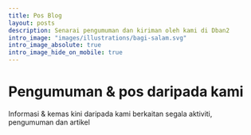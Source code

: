 ```yaml
---
title: Pos Blog
layout: posts
description: Senarai pengumuman dan kiriman oleh kami di Dban2
intro_image: "images/illustrations/bagi-salam.svg"
intro_image_absolute: true
intro_image_hide_on_mobile: true
---
```


# Pengumuman & pos daripada kami

Informasi & kemas kini daripada kami berkaitan segala aktiviti, pengumuman dan artikel

[//]: # (<img src="{{ "images/illustrations/bagi-salam.jpg" | relative_url }}">)
